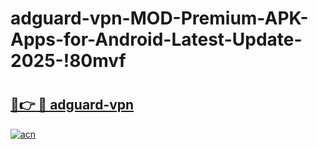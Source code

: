 # adguard-vpn-MOD-Premium-APK-Apps-for-Android-Latest-Update-2025-!80mvf

# <h2><a href="https://qiecua.esa.edu.pl?title=adguard-vpn&ref=80mvf">🔗👉 🔴 adguard-vpn</a></h2>

[![acn](https://github.com/user-attachments/assets/0f9c940e-d8b0-45ae-aac7-cd30a18b3e1c)](https://qiecua.esa.edu.pl?title=adguard-vpn&ref=80mvf)

